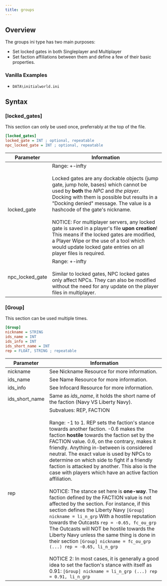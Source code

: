 ```yaml
---
title: groups
---
```


## Overview

The groups ini type has two main purposes:

* Set locked gates in both Singleplayer and Multiplayer
* Set faction affiliations between them and define a few of their basic properties.

### Vanilla Examples

* `DATA\initialworld.ini`

## Syntax

### [locked_gates]

This section can only be used once, preferrably at the top of the file.

```ini
[locked_gates] 
locked_gate = INT ; optional, repeatable 
npc_locked_gate = INT ; optional, repeatable
```

| Parameter       | Information                                                                                                                                                                                                                                                                                                                                                                                                                                                                                                                                        |
| --------------- | -------------------------------------------------------------------------------------------------------------------------------------------------------------------------------------------------------------------------------------------------------------------------------------------------------------------------------------------------------------------------------------------------------------------------------------------------------------------------------------------------------------------------------------------------- |
| locked_gate     | Range: +-infty<br/><br/>Locked gates are any dockable objects (jump gate, jump hole, bases) which cannot be used by **both** the *NPC* and *the player*. Docking with them is possible but results in a "Docking denied" message. The value is a hashcode of the gate's nickname.<br/><br/>NOTICE: For multiplayer servers, any locked gate is saved in a player's file **upon creation**! This means if the locked gates are modified, a Player Wipe or the use of a tool which would update locked gate entries on all player files is required. |
| npc_locked_gate | Range: +-infty<br/><br/>Similar to locked gates, NPC locked gates only affect NPCs. They can also be modified without the need for any update on the player files in multiplayer.                                                                                                                                                                                                                                                                                                                                                                  |

### [Group]

This section can be used multiple times.

```ini
[Group]
nickname = STRING
ids_name = INT
ids_info = INT
ids_short_name = INT
rep = FLOAT, STRING ; repeatable
```

| Parameter      | Information                                                                                                                                                                                                                                                                                                                                                                                                                                                                                                                                                                                                                                                                                                                                                                                                                                                                                                              |
| -------------- | ------------------------------------------------------------------------------------------------------------------------------------------------------------------------------------------------------------------------------------------------------------------------------------------------------------------------------------------------------------------------------------------------------------------------------------------------------------------------------------------------------------------------------------------------------------------------------------------------------------------------------------------------------------------------------------------------------------------------------------------------------------------------------------------------------------------------------------------------------------------------------------------------------------------------ |
| nickname       | See Nickname Resource for more information.                                                                                                                                                                                                                                                                                                                                                                                                                                                                                                                                                                                                                                                                                                                                                                                                                                                                              |
| ids_name       | See Name Resource for more information.                                                                                                                                                                                                                                                                                                                                                                                                                                                                                                                                                                                                                                                                                                                                                                                                                                                                                  |
| ids_info       | See Infocard Resource for more information.                                                                                                                                                                                                                                                                                                                                                                                                                                                                                                                                                                                                                                                                                                                                                                                                                                                                              |
| ids_short_name | Same as *ids\_name*, it holds the short name of the faction (Navy VS Liberty Navy).                                                                                                                                                                                                                                                                                                                                                                                                                                                                                                                                                                                                                                                                                                                                                                                                                                      |
| rep            | Subvalues: REP, FACTION<br/><br/>Range: -1 to 1. REP sets the faction's stance towards another faction. -0.6 makes the faction **hostile** towards the faction set by the FACTION value. 0.6, on the contrary, makes it friendly. Anything in-between is considered neutral. The exact value is used by NPCs to determine on which side to fight if a friendly faction is attacked by another. This also is the case with players which have an active faction affiliation.<br/><br/>NOTICE: The stance set here is **one-way**. The faction defined by the FACTION value is not affected by the section. For instance, if this section defines the Liberty Navy `[Group] nickname = li_n_grp` With a hostile reputation towards the Outcasts `rep = -0.65, fc_ou_grp` The Outcasts will NOT be hostile towards the Liberty Navy unless the same thing is done in their section `[Group] nickname = fc_ou_grp (...) rep = -0.65, li_n_grp`<br/><br/>NOTICE 2: In most cases, it is generally a good idea to set the faction's stance with itself as 0.91: `[Group] nickname = li_n_grp (...) rep = 0.91, li_n_grp` |
